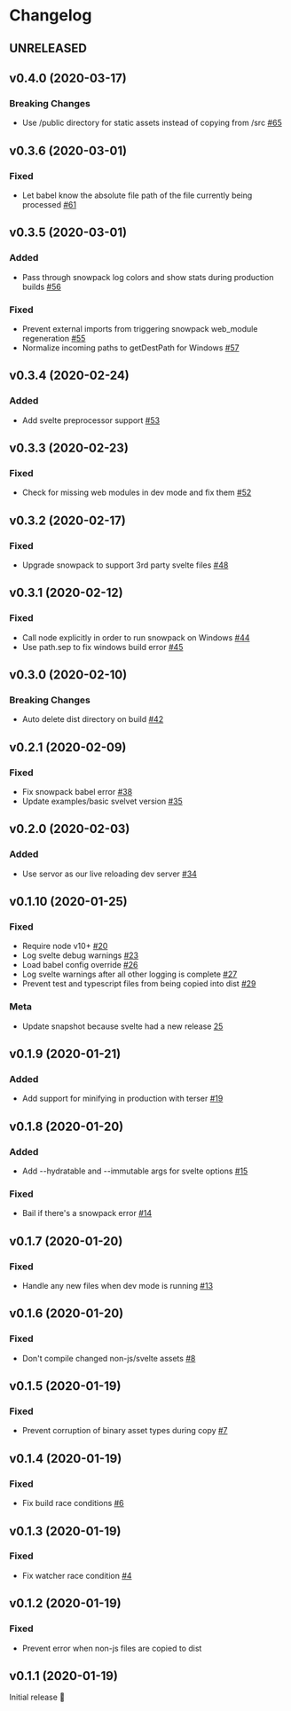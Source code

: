 # Changelog




## UNRELEASED




## v0.4.0 (2020-03-17)

### Breaking Changes

* Use /public directory for static assets instead of copying from /src [#65](https://github.com/jakedeichert/svelvet/pull/65)




## v0.3.6 (2020-03-01)

### Fixed

* Let babel know the absolute file path of the file currently being processed [#61](https://github.com/jakedeichert/svelvet/pull/61)




## v0.3.5 (2020-03-01)

### Added

* Pass through snowpack log colors and show stats during production builds [#56](https://github.com/jakedeichert/svelvet/pull/56)

### Fixed

* Prevent external imports from triggering snowpack web_module regeneration [#55](https://github.com/jakedeichert/svelvet/pull/55)
* Normalize incoming paths to getDestPath for Windows [#57](https://github.com/jakedeichert/svelvet/pull/57)




## v0.3.4 (2020-02-24)

### Added

* Add svelte preprocessor support [#53](https://github.com/jakedeichert/svelvet/pull/53)




## v0.3.3 (2020-02-23)

### Fixed

* Check for missing web modules in dev mode and fix them [#52](https://github.com/jakedeichert/svelvet/pull/52)




## v0.3.2 (2020-02-17)

### Fixed

* Upgrade snowpack to support 3rd party svelte files [#48](https://github.com/jakedeichert/svelvet/pull/48)




## v0.3.1 (2020-02-12)

### Fixed

* Call node explicitly in order to run snowpack on Windows [#44](https://github.com/jakedeichert/svelvet/pull/44)
* Use path.sep to fix windows build error [#45](https://github.com/jakedeichert/svelvet/pull/45)




## v0.3.0 (2020-02-10)

### Breaking Changes

* Auto delete dist directory on build [#42](https://github.com/jakedeichert/svelvet/pull/42)




## v0.2.1 (2020-02-09)

### Fixed

* Fix snowpack babel error [#38](https://github.com/jakedeichert/svelvet/pull/38)
* Update examples/basic svelvet version [#35](https://github.com/jakedeichert/svelvet/pull/35)




## v0.2.0 (2020-02-03)

### Added

* Use servor as our live reloading dev server [#34](https://github.com/jakedeichert/svelvet/pull/34)




## v0.1.10 (2020-01-25)

### Fixed

* Require node v10+ [#20](https://github.com/jakedeichert/svelvet/pull/20)
* Log svelte debug warnings [#23](https://github.com/jakedeichert/svelvet/pull/23)
* Load babel config override [#26](https://github.com/jakedeichert/svelvet/pull/26)
* Log svelte warnings after all other logging is complete [#27](https://github.com/jakedeichert/svelvet/pull/27)
* Prevent test and typescript files from being copied into dist [#29](https://github.com/jakedeichert/svelvet/pull/29)

### Meta

* Update snapshot because svelte had a new release [25](https://github.com/jakedeichert/svelvet/pull/25)




## v0.1.9 (2020-01-21)

### Added

* Add support for minifying in production with terser [#19](https://github.com/jakedeichert/svelvet/pull/19)




## v0.1.8 (2020-01-20)

### Added

* Add --hydratable and --immutable args for svelte options [#15](https://github.com/jakedeichert/svelvet/pull/15)

### Fixed

* Bail if there's a snowpack error [#14](https://github.com/jakedeichert/svelvet/pull/14)




## v0.1.7 (2020-01-20)

### Fixed

* Handle any new files when dev mode is running [#13](https://github.com/jakedeichert/svelvet/pull/13)





## v0.1.6 (2020-01-20)

### Fixed

* Don't compile changed non-js/svelte assets [#8](https://github.com/jakedeichert/svelvet/pull/8)




## v0.1.5 (2020-01-19)

### Fixed

* Prevent corruption of binary asset types during copy [#7](https://github.com/jakedeichert/svelvet/pull/7)




## v0.1.4 (2020-01-19)

### Fixed

* Fix build race conditions [#6](https://github.com/jakedeichert/svelvet/pull/6)




## v0.1.3 (2020-01-19)

### Fixed

* Fix watcher race condition [#4](https://github.com/jakedeichert/svelvet/pull/4)




## v0.1.2 (2020-01-19)

### Fixed

* Prevent error when non-js files are copied to dist




## v0.1.1 (2020-01-19)

Initial release 🎉
